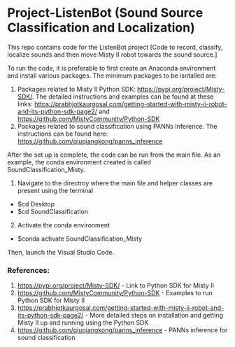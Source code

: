 # Project-ListenBot (Sound Source Classification and Localization)
This repo contains code for the ListenBot project
[Code to record, classify, localize sounds and then move Misty II robot towards the sound source.]

To run the code, it is preferable to first create an Anaconda environment and install various packages. The minimum packages to be isntalled are:
1. Packages related to Misty II Python SDK: https://pypi.org/project/Misty-SDK/. The detailed instructions and examples can be found at these links: https://prabhjotkaurgosal.com/getting-started-with-misty-ii-robot-and-its-python-sdk-page2/ and https://github.com/MistyCommunity/Python-SDK
2. Packages related to sound classification using PANNs Inference. The instructions can be found here: https://github.com/qiuqiangkong/panns_inference

After the set up is complete, the code can be run from the main file. As an example, the conda environment created is called SoundClassification_Misty.
1. Navigate to the directroy where the main file and helper classes are present using the terminal
  - $cd Desktop
  - $cd SoundClassification
2. Activate the conda environment
  - $conda activate SoundClassification_Misty
  
Then, launch the Visual Studio Code. 



### References:
1. https://pypi.org/project/Misty-SDK/ - Link to Python SDK for Misty II
2. https://github.com/MistyCommunity/Python-SDK - Examples to run Python SDK for Misty II
3. https://prabhjotkaurgosal.com/getting-started-with-misty-ii-robot-and-its-python-sdk-page2/ - More detailed steps on installation and getting Misty II up and running using the Python SDK
4. https://github.com/qiuqiangkong/panns_inference - PANNs inference for sound classification
